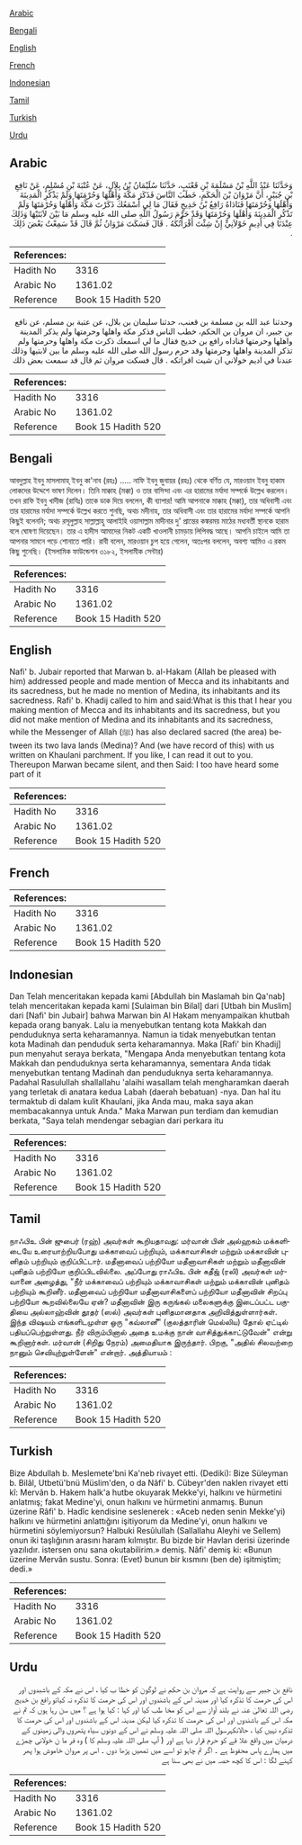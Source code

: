 [Arabic](#arabic)

[Bengali](#bengali)

[English](#english)

[French](#french)

[Indonesian](#indonesian)

[Tamil](#tamil)

[Turkish](#turkish)

[Urdu](#urdu)

## Arabic


<div dir="rtl" lang="ar" style={{fontSize:'larger',backgroundColor:'#f8f9fa',padding:20}}>
وَحَدَّثَنَا عَبْدُ اللَّهِ بْنُ مَسْلَمَةَ بْنِ قَعْنَبٍ، حَدَّثَنَا سُلَيْمَانُ بْنُ بِلاَلٍ، عَنْ عُتْبَةَ بْنِ مُسْلِمٍ، عَنْ نَافِعِ بْنِ جُبَيْرٍ، أَنَّ مَرْوَانَ بْنَ الْحَكَمِ، خَطَبَ النَّاسَ فَذَكَرَ مَكَّةَ وَأَهْلَهَا وَحُرْمَتَهَا وَلَمْ يَذْكُرِ الْمَدِينَةَ وَأَهْلَهَا وَحُرْمَتَهَا فَنَادَاهُ رَافِعُ بْنُ خَدِيجٍ فَقَالَ مَا لِي أَسْمَعُكَ ذَكَرْتَ مَكَّةَ وَأَهْلَهَا وَحُرْمَتَهَا وَلَمْ تَذْكُرِ الْمَدِينَةَ وَأَهْلَهَا وَحُرْمَتَهَا وَقَدْ حَرَّمَ رَسُولُ اللَّهِ صلى الله عليه وسلم مَا بَيْنَ لاَبَتَيْهَا وَذَلِكَ عِنْدَنَا فِي أَدِيمٍ خَوْلاَنِيٍّ إِنْ شِئْتَ أَقْرَأْتُكَهُ ‏.‏ قَالَ فَسَكَتَ مَرْوَانُ ثُمَّ قَالَ قَدْ سَمِعْتُ بَعْضَ ذَلِكَ ‏.‏
</div>
<div style={{backgroundColor:'#f8f9fa',padding:20, marginBottom: 10}}><table> <thead> <tr> <th>References:</th> <th></th> </tr> </thead> <tbody><tr><td>Hadith No</td><td>3316</td></tr><tr><td>Arabic No</td><td>1361.02</td></tr><tr><td>Reference</td><td>Book 15 Hadith 520</td></tr></tbody></table></div>


<div dir="rtl" lang="ar" style={{fontSize:'larger',backgroundColor:'#f8f9fa',padding:20}}>
وحدثنا عبد الله بن مسلمة بن قعنب، حدثنا سليمان بن بلال، عن عتبة بن مسلم، عن نافع بن جبير، ان مروان بن الحكم، خطب الناس فذكر مكة واهلها وحرمتها ولم يذكر المدينة واهلها وحرمتها فناداه رافع بن خديج فقال ما لي اسمعك ذكرت مكة واهلها وحرمتها ولم تذكر المدينة واهلها وحرمتها وقد حرم رسول الله صلى الله عليه وسلم ما بين لابتيها وذلك عندنا في اديم خولاني ان شيت اقراتكه . قال فسكت مروان ثم قال قد سمعت بعض ذلك
</div>
<div style={{backgroundColor:'#f8f9fa',padding:20, marginBottom: 10}}><table> <thead> <tr> <th>References:</th> <th></th> </tr> </thead> <tbody><tr><td>Hadith No</td><td>3316</td></tr><tr><td>Arabic No</td><td>1361.02</td></tr><tr><td>Reference</td><td>Book 15 Hadith 520</td></tr></tbody></table></div>

## Bengali


<div dir="ltr" lang="bn" style={{fontSize:'larger',backgroundColor:'#f8f9fa',padding:20}}>
আবদুল্লাহ ইবনু মাসলামাহ্ ইবনু কা'নাব (রহঃ) ..... নাফি ইবনু জুবায়র (রহঃ) থেকে বর্ণিত যে, মারওয়ান ইবনু হাকাম লোকদের উদ্দেশে ভাষণ দিলেন। তিনি মাক্কাহ (মক্কা) ও তার বাসিন্দা এবং এর হারামের মর্যাদা সম্পর্কে উল্লেখ করলেন। তখন রাফি ইবনু খাদীজ (রাযিঃ) তাকে ডাক দিয়ে বললেন, কী ব্যাপার! আমি আপনাকে মাক্কাহ (মক্কা), তার অধিবাসী এবং তার হারামের মর্যাদা সম্পর্কে উল্লেখ করতে শুনছি, অথচ মদীনাহ, তার অধিবাসী এবং তার হারামের মর্যাদা সম্পর্কে আপনি কিছুই বলেননি; অথচ রসূলুল্লাহ সাল্লাল্লাহু আলাইহি ওয়াসাল্লাম মাদীনার দু' প্রান্তের কঙ্করময় মাঠের মধ্যবর্তী স্থানকে হারাম বলে ঘোষণা দিয়েছেন। তার এ হাদীস আমাদের নিকট একটি খাওলানী চামড়ায় লিপিবদ্ধ আছে। আপনি চাইলে আমি তা আপনার সামনে পড়ে শোনাতে পারি। রাবী বলেন, মারওয়ান চুপ হয়ে গেলেন, অতঃপর বললেন, অবশ্য আমিও এ রকম কিছু শুনেছি। (ইসলামিক ফাউন্ডেশন ৩১৮২, ইসলামীক সেন্টার)
</div>
<div style={{backgroundColor:'#f8f9fa',padding:20, marginBottom: 10}}><table> <thead> <tr> <th>References:</th> <th></th> </tr> </thead> <tbody><tr><td>Hadith No</td><td>3316</td></tr><tr><td>Arabic No</td><td>1361.02</td></tr><tr><td>Reference</td><td>Book 15 Hadith 520</td></tr></tbody></table></div>

## English


<div dir="ltr" lang="en" style={{fontSize:'larger',backgroundColor:'#f8f9fa',padding:20}}>
Nafi' b. Jubair reported that Marwan b. al-Hakam (Allah be pleased with him) addressed people and made mention of Mecca and its inhabitants and its sacredness, but he made no mention of Medina, its inhabitants and its sacredness. Rafi' b. Khadij called to him and said:What is this that I hear you making mention of Mecca and its inhabitants and its sacredness, but you did not make mention of Medina and its inhabitants and its sacredness, while the Messenger of Allah (ﷺ) has also declared sacred (the area) between its two lava lands (Medina)? And (we have record of this) with us written on Khaulani parchment. If you like, I can read it out to you. Thereupon Marwan became silent, and then Said: I too have heard some part of it
</div>
<div style={{backgroundColor:'#f8f9fa',padding:20, marginBottom: 10}}><table> <thead> <tr> <th>References:</th> <th></th> </tr> </thead> <tbody><tr><td>Hadith No</td><td>3316</td></tr><tr><td>Arabic No</td><td>1361.02</td></tr><tr><td>Reference</td><td>Book 15 Hadith 520</td></tr></tbody></table></div>

## French


<div dir="ltr" lang="fr" style={{fontSize:'larger',backgroundColor:'#f8f9fa',padding:20}}>

</div>
<div style={{backgroundColor:'#f8f9fa',padding:20, marginBottom: 10}}><table> <thead> <tr> <th>References:</th> <th></th> </tr> </thead> <tbody><tr><td>Hadith No</td><td>3316</td></tr><tr><td>Arabic No</td><td>1361.02</td></tr><tr><td>Reference</td><td>Book 15 Hadith 520</td></tr></tbody></table></div>

## Indonesian


<div dir="ltr" lang="id" style={{fontSize:'larger',backgroundColor:'#f8f9fa',padding:20}}>
Dan Telah menceritakan kepada kami [Abdullah bin Maslamah bin Qa'nab] telah menceritakan kepada kami [Sulaiman bin Bilal] dari [Utbah bin Muslim] dari [Nafi' bin Jubair] bahwa Marwan bin Al Hakam menyampaikan khutbah kepada orang banyak. Lalu ia menyebutkan tentang kota Makkah dan penduduknya serta keharamannya. Namun ia tidak menyebutkan tentan kota Madinah dan penduduk serta keharamannya. Maka [Rafi' bin Khadij] pun menyahut seraya berkata, "Mengapa Anda menyebutkan tentang kota Makkah dan penduduknya serta keharamannya, sementara Anda tidak menyebutkan tentang Madinah dan penduduknya serta keharamannya. Padahal Rasulullah shallallahu 'alaihi wasallam telah mengharamkan daerah yang terletak di anatara kedua Labah (daerah bebatuan) -nya. Dan hal itu termaktub di dalam kulit Khaulani, jika Anda mau, maka saya akan membacakannya untuk Anda." Maka Marwan pun terdiam dan kemudian berkata, "Saya telah mendengar sebagian dari perkara itu
</div>
<div style={{backgroundColor:'#f8f9fa',padding:20, marginBottom: 10}}><table> <thead> <tr> <th>References:</th> <th></th> </tr> </thead> <tbody><tr><td>Hadith No</td><td>3316</td></tr><tr><td>Arabic No</td><td>1361.02</td></tr><tr><td>Reference</td><td>Book 15 Hadith 520</td></tr></tbody></table></div>

## Tamil


<div dir="ltr" lang="ta" style={{fontSize:'larger',backgroundColor:'#f8f9fa',padding:20}}>
நாஃபிஉ பின் ஜுபைர் (ரஹ்) அவர்கள் கூறியதாவது: மர்வான் பின் அல்ஹகம் மக்களிடையே உரையாற்றியபோது மக்காவைப் பற்றியும், மக்காவாசிகள் மற்றும் மக்காவின் புனிதம் பற்றியும் குறிப்பிட்டார். மதீனாவைப் பற்றியோ மதீனாவாசிகள் மற்றும் மதீனாவின் புனிதம் பற்றியோ குறிப்பிடவில்லை. அப்போது ராஃபிஉ பின் கதீஜ் (ரலி) அவர்கள் மர்வானை அழைத்து, "நீர் மக்காவைப் பற்றியும் மக்காவாசிகள் மற்றும் மக்காவின் புனிதம் பற்றியும் கூறினீர். மதீனாவைப் பற்றியோ மதீனாவாசிகளைப் பற்றியோ மதீனாவின் சிறப்பு பற்றியோ கூறவில்லையே ஏன்? மதீனாவின் இரு கருங்கல் மலைகளுக்கு இடைப்பட்ட பகுதியை அல்லாஹ்வின் தூதர் (ஸல்) அவர்கள் புனிதமானதாக அறிவித்துள்ளார்கள். இந்த விஷயம் எங்களிடமுள்ள ஒரு "கவ்லானீ" (குலத்தாரின் மெல்லிய) தோல் ஏட்டில் பதியப்பெற்றுள்ளது. நீர் விரும்பினால் அதை உமக்கு நான் வாசித்துக்காட்டுவேன்" என்று கூறினார்கள். மர்வான் (சிறிது நேரம்) அமைதியாக இருந்தார். பிறகு, "அதில் சிலவற்றை நானும் செவியுற்றுள்ளேன்" என்றார். அத்தியாயம் :
</div>
<div style={{backgroundColor:'#f8f9fa',padding:20, marginBottom: 10}}><table> <thead> <tr> <th>References:</th> <th></th> </tr> </thead> <tbody><tr><td>Hadith No</td><td>3316</td></tr><tr><td>Arabic No</td><td>1361.02</td></tr><tr><td>Reference</td><td>Book 15 Hadith 520</td></tr></tbody></table></div>

## Turkish


<div dir="ltr" lang="tr" style={{fontSize:'larger',backgroundColor:'#f8f9fa',padding:20}}>
Bize Abdullah b. Meslemete'bni Ka'neb rivayet etti. (Dediki): Bize Süleyman b. Bilâl, Utbetü'bnü Müslim'den, o da Nâfi' b. Cübeyr'den naklen rivayet etti kî: Mervân b. Hakem halk'a hutbe okuyarak Mekke'yi, halkını ve hürmetini anlatmış; fakat Medine'yi, onun halkını ve hürmetini anmamış. Bunun üzerine Râfi' b. Hadîc kendisine seslenerek : «Aceb neden senin Mekke'yi) halkını ve hürmetini anlattığını işitiyorum da Medine'yi, onun halkını ve hürmetini söylemiyorsun? Halbuki Resûlullah (Sallallahu Aleyhi ve Sellem) onun iki taşlığının arasını haram kılmıştır. Bu bizde bir Havlan derisi üzerinde yazılıdır. istersen onu sana okutabilirim.» demiş. Nâfi' demiş ki: «Bunun üzerine Mervân sustu. Sonra: (Evet) bunun bir kısmını (ben de) işitmiştim; dedi.»
</div>
<div style={{backgroundColor:'#f8f9fa',padding:20, marginBottom: 10}}><table> <thead> <tr> <th>References:</th> <th></th> </tr> </thead> <tbody><tr><td>Hadith No</td><td>3316</td></tr><tr><td>Arabic No</td><td>1361.02</td></tr><tr><td>Reference</td><td>Book 15 Hadith 520</td></tr></tbody></table></div>

## Urdu


<div dir="rtl" lang="ur" style={{fontSize:'larger',backgroundColor:'#f8f9fa',padding:20}}>
نافع بن جبیر سے روایت ہے کہ مروان بن حکم نے لوگون کو خطا ب کیا ، اس نے مکہ کے باشبدوں اور اس کی حرمت کا تذکرہ کیا اور مدینہ اس کے باشندوں اور اس کی حرمت کا تذکرہ نہ کیاتو رافع بن خدیج رضی اللہ تعالیٰ عنہ نے بلند آواز سے اس کو مخا طب کیا اور کہا : کیا ہوا ہے ؟ میں سن رہا ہوں کہ تم نے مکہ اس کے باشندوں اور اس کی حرمت کا تذکرہ کیا لیکن مدینہ اس کے باشندوں اور اس کی حرمت کا تذکرہ نہیں کیا ، حالانکہرسول اللہ صلی اللہ علیہ وسلم نے اس کے دونوں سیاہ پتھروں والی زمینوں کے درمیان میں واقع علا قے کو حرم قرار دیا ہے اور ( آپ صلی اللہ علیہ وسلم کا ) وہ فر ما ن خولانی چمڑے میں ہمارے پاس محفوظ ہے ۔ اگر تم چاہو تو اسے میں تمھیں پڑھا دوں ۔ اس پر مروان خاموش ہوا پھر کہنے لگا : اس کا کچھ حصہ میں نے بھی سنا ہے
</div>
<div style={{backgroundColor:'#f8f9fa',padding:20, marginBottom: 10}}><table> <thead> <tr> <th>References:</th> <th></th> </tr> </thead> <tbody><tr><td>Hadith No</td><td>3316</td></tr><tr><td>Arabic No</td><td>1361.02</td></tr><tr><td>Reference</td><td>Book 15 Hadith 520</td></tr></tbody></table></div>